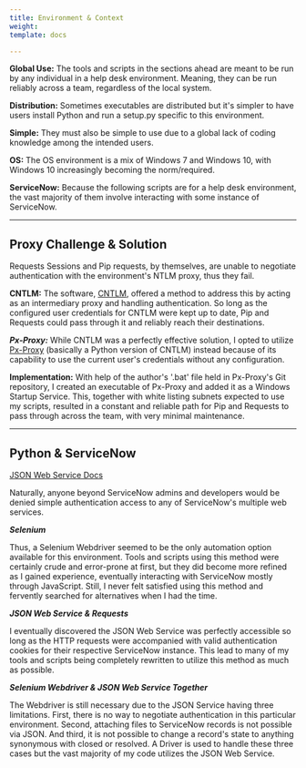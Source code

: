 ```yaml
---
title: Environment & Context
weight: 
template: docs

---
```

**Global Use:** The tools and scripts in the sections ahead are meant to be run by any individual in a help desk environment. Meaning, they can be run reliably across a team, regardless of the local system.

**Distribution:** Sometimes executables are distributed but it's simpler to have users install Python and run a setup.py specific to this environment.

**Simple:** They must also be simple to use due to a global lack of coding knowledge among the intended users.

**OS:** The OS environment is a mix of Windows 7 and Windows 10, with Windows 10 increasingly becoming the norm/required.

**ServiceNow:** Because the following scripts are for a help desk environment, the vast majority of them involve interacting with some instance of ServiceNow.

<hr/>

## Proxy Challenge & Solution

Requests Sessions and Pip requests, by themselves, are unable to negotiate authentication with the environment's NTLM proxy, thus they fail.

**CNTLM:** The software, [CNTLM](http://cntlm.sourceforge.net/), offered a method to address this by acting as an intermediary proxy and handling authentication. So long as the configured user credentials for CNTLM were kept up to date, Pip and Requests could pass through it and reliably reach their destinations.

**_Px-Proxy:_** While CNTLM was a perfectly effective solution, I opted to utilize [Px-Proxy](https://github.com/genotrance/px "Px-Proxy") (basically a Python version of CNTLM) instead because of its capability to use the current user's credentials without any configuration.

**Implementation:** With help of the author's '.bat' file held in Px-Proxy's Git repository, I created an executable of Px-Proxy and added it as a Windows Startup Service. This, together with white listing subnets expected to use my scripts, resulted in a constant and reliable path for Pip and Requests to pass through across the team, with very minimal maintenance.

<hr/>

## Python & ServiceNow

[JSON Web Service Docs](https://docs.servicenow.com/bundle/newyork-application-development/page/integrate/inbound-other-web-services/concept/c_JSONv2WebService.html)

Naturally, anyone beyond ServiceNow admins and developers would be denied simple authentication access to any of ServiceNow's multiple web services.

**_Selenium_**

Thus, a Selenium Webdriver seemed to be the only automation option available for this environment. Tools and scripts using this method were certainly crude and error-prone at first, but they did become more refined as I gained experience, eventually interacting with ServiceNow mostly through JavaScript. Still, I never felt satisfied using this method and fervently searched for alternatives when I had the time.

**_JSON Web Service & Requests_**

I eventually discovered the JSON Web Service was perfectly accessible so long as the HTTP requests were accompanied with valid authentication cookies for their respective ServiceNow instance. This lead to many of my tools and scripts being completely rewritten to utilize this method as much as possible.

**_Selenium Webdriver & JSON Web Service Together_**

The Webdriver is still necessary due to the JSON Service having three limitations. First, there is no way to negotiate authentication in this particular environment. Second, attaching files to ServiceNow records is not possible via JSON. And third, it is not possible to change a record's state to anything synonymous with closed or resolved. A Driver is used to handle these three cases but the vast majority of my code utilizes the JSON Web Service.